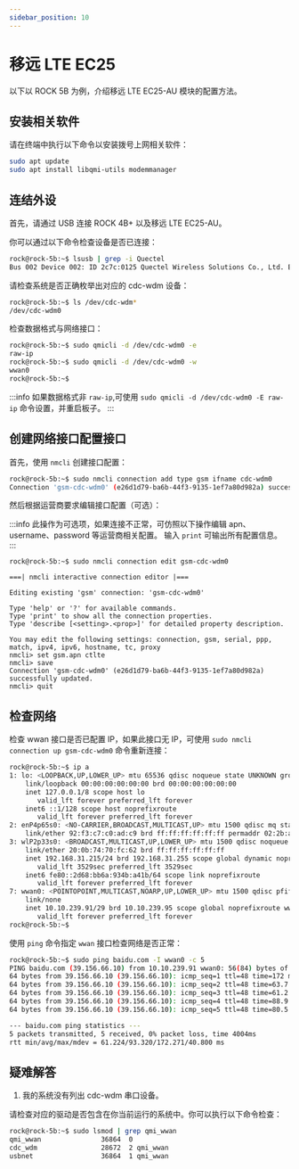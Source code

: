 ```yaml
---
sidebar_position: 10
---
```


# 移远 LTE EC25

以下以 ROCK 5B 为例，介绍移远 LTE EC25-AU 模块的配置方法。

## 安装相关软件

请在终端中执行以下命令以安装拨号上网相关软件：

```bash
sudo apt update
sudo apt install libqmi-utils modemmanager
```

## 连结外设

首先，请通过 USB 连接 ROCK 4B+ 以及移远 LTE EC25-AU。

你可以通过以下命令检查设备是否已连接：

```bash
rock@rock-5b:~$ lsusb | grep -i Quectel
Bus 002 Device 002: ID 2c7c:0125 Quectel Wireless Solutions Co., Ltd. EC25 LTE modem
```

请检查系统是否正确枚举出对应的 cdc-wdm 设备：

```bash
rock@rock-5b:~$ ls /dev/cdc-wdm*
/dev/cdc-wdm0
```

检查数据格式与网络接口：

```bash
rock@rock-5b:~$ sudo qmicli -d /dev/cdc-wdm0 -e
raw-ip
rock@rock-5b:~$ sudo qmicli -d /dev/cdc-wdm0 -w
wwan0
rock@rock-5b:~$
```

:::info
如果数据格式非 `raw-ip`,可使用 `sudo qmicli -d /dev/cdc-wdm0 -E raw-ip` 命令设置，并重启板子。
:::

## 创建网络接口配置接口

首先，使用 `nmcli` 创建接口配置：

```bash
rock@rock-5b:~$ sudo nmcli connection add type gsm ifname cdc-wdm0
Connection 'gsm-cdc-wdm0' (e26d1d79-ba6b-44f3-9135-1ef7a80d982a) successfully added.
```

然后根据运营商要求编辑接口配置（可选）：

:::info
此操作为可选项，如果连接不正常，可仿照以下操作编辑 apn、username、password 等运营商相关配置。
输入 `print` 可输出所有配置信息。
:::

```
rock@rock-5b:~$ sudo nmcli connection edit gsm-cdc-wdm0

===| nmcli interactive connection editor |===

Editing existing 'gsm' connection: 'gsm-cdc-wdm0'

Type 'help' or '?' for available commands.
Type 'print' to show all the connection properties.
Type 'describe [<setting>.<prop>]' for detailed property description.

You may edit the following settings: connection, gsm, serial, ppp, match, ipv4, ipv6, hostname, tc, proxy
nmcli> set gsm.apn ctlte
nmcli> save
Connection 'gsm-cdc-wdm0' (e26d1d79-ba6b-44f3-9135-1ef7a80d982a) successfully updated.
nmcli> quit
```

## 检查网络

检查 wwan 接口是否已配置 IP，如果此接口无 IP，可使用 `sudo nmcli connection up gsm-cdc-wdm0` 命令重新连接：

```bash
rock@rock-5b:~$ ip a
1: lo: <LOOPBACK,UP,LOWER_UP> mtu 65536 qdisc noqueue state UNKNOWN group default qlen 1000
    link/loopback 00:00:00:00:00:00 brd 00:00:00:00:00:00
    inet 127.0.0.1/8 scope host lo
       valid_lft forever preferred_lft forever
    inet6 ::1/128 scope host noprefixroute
       valid_lft forever preferred_lft forever
2: enP4p65s0: <NO-CARRIER,BROADCAST,MULTICAST,UP> mtu 1500 qdisc mq state DOWN group default qlen 1000
    link/ether 92:f3:c7:c0:ad:c9 brd ff:ff:ff:ff:ff:ff permaddr 02:2b:ab:02:ab:a8
3: wlP2p33s0: <BROADCAST,MULTICAST,UP,LOWER_UP> mtu 1500 qdisc noqueue state UP group default qlen 1000
    link/ether 20:0b:74:70:fc:62 brd ff:ff:ff:ff:ff:ff
    inet 192.168.31.215/24 brd 192.168.31.255 scope global dynamic noprefixroute wlP2p33s0
       valid_lft 3529sec preferred_lft 3529sec
    inet6 fe80::2d68:bb6a:934b:a41b/64 scope link noprefixroute
       valid_lft forever preferred_lft forever
7: wwan0: <POINTOPOINT,MULTICAST,NOARP,UP,LOWER_UP> mtu 1500 qdisc pfifo_fast state UNKNOWN group default qlen 1000
    link/none
    inet 10.10.239.91/29 brd 10.10.239.95 scope global noprefixroute wwan0
       valid_lft forever preferred_lft forever
rock@rock-5b:~$
```

使用 `ping` 命令指定 `wwan` 接口检查网络是否正常：

```bash
rock@rock-5b:~$ sudo ping baidu.com -I wwan0 -c 5
PING baidu.com (39.156.66.10) from 10.10.239.91 wwan0: 56(84) bytes of data.
64 bytes from 39.156.66.10 (39.156.66.10): icmp_seq=1 ttl=48 time=172 ms
64 bytes from 39.156.66.10 (39.156.66.10): icmp_seq=2 ttl=48 time=63.7 ms
64 bytes from 39.156.66.10 (39.156.66.10): icmp_seq=3 ttl=48 time=61.2 ms
64 bytes from 39.156.66.10 (39.156.66.10): icmp_seq=4 ttl=48 time=88.9 ms
64 bytes from 39.156.66.10 (39.156.66.10): icmp_seq=5 ttl=48 time=80.5 ms

--- baidu.com ping statistics ---
5 packets transmitted, 5 received, 0% packet loss, time 4004ms
rtt min/avg/max/mdev = 61.224/93.320/172.271/40.800 ms
```

## 疑难解答

1. 我的系统没有列出 cdc-wdm 串口设备。

请检查对应的驱动是否包含在你当前运行的系统中。你可以执行以下命令检查：

```bash
rock@rock-5b:~$ sudo lsmod | grep qmi_wwan
qmi_wwan               36864  0
cdc_wdm                28672  2 qmi_wwan
usbnet                 36864  1 qmi_wwan
```
